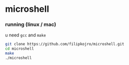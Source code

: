 # microshell

### running (linux / mac)
u need `gcc` and `make`
```sh
git clone https://github.com/filipkojro/microshell.git
cd microshell
make
./microshell
```